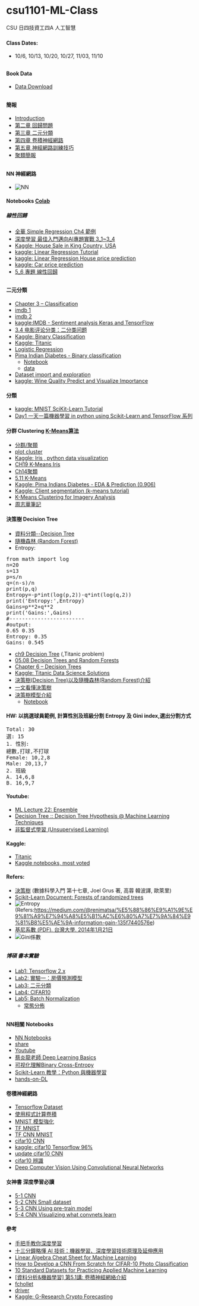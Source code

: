 # csu1101-ML-Class
CSU 日四技資工四A 人工智慧
###
#### Class Dates:
* 10/6, 10/13, 10/20, 10/27, 11/03, 11/10
##
#### Book Data
* [Data Download](https://github.com/jumbokh/csu1101-ML-Class/blob/main/notebooks/BookData_DM2145.ipynb)
##
#### 簡報
* [Introduction](https://github.com/jumbokh/csu1101-ML-Class/blob/main/docs/CSUAI_class.pptx)
* [第二章 回歸問題](https://github.com/jumbokh/csu1101-ML-Class/blob/main/docs/CH02.ppt)
* [第三章 二元分類](https://github.com/jumbokh/csu1101-ML-Class/blob/main/docs/CH03.ppt)
* [第四章 卷積神經網路](https://github.com/jumbokh/csu1101-ML-Class/blob/main/docs/CH04.ppt)
* [第五章 神經網路訓練技巧](https://github.com/jumbokh/csu1101-ML-Class/blob/main/docs/CH05.ppt)
* [聚類簡報](https://github.com/jumbokh/csu1101-ML-Class/blob/main/docs/%E8%81%9A%E9%A1%9E%E7%B0%A1%E5%A0%B1.pdf)
##
#### NN 神經網路
* ![NN](https://github.com/jumbokh/csu1101-ML-Class/blob/main/docs/NN.JPG)
#### Notebooks [Colab](https://colab.research.google.com/)
##### 線性回歸
* [全華 Simple Regression Ch4 範例](https://github.com/jumbokh/csu1101-ML-Class/blob/main/notebooks/Ch4_SimpleRegression.ipynb)
* [深度學習 最佳入門邁向AI專題實戰 3_1~3_4](https://github.com/mc6666/DL_Book)
* [Kaggle: House Sale in King Country, USA](https://www.kaggle.com/harlfoxem/housesalesprediction)
* [kaggle: Linear Regression Tutorial](https://www.kaggle.com/jumbokh/linear-regression-tutorial/edit)
* [kaggle: Linear Regression House price prediction](https://www.kaggle.com/jumbokh/linear-regression-house-price-prediction/edit)
* [kaggle: Car price prediction](https://www.kaggle.com/jumbokh/car-price-prediction-linear-regression-rfe/edit)
* [5_6 專題 線性回歸](https://github.com/jumbokh/csu1101-ML-Class/blob/main/notebooks/5_6%E5%B0%88%E9%A1%8C_%E7%B7%9A%E6%80%A7%E5%9B%9E%E6%AD%B8.ipynb)
##
#### 二元分類
* [Chapter 3 – Classification](https://github.com/jumbokh/csu1101-ML-Class/blob/main/notebooks/03_classification.ipynb)
* [imdb 1](https://github.com/jumbokh/csu1101-ML-Class/blob/main/notebooks/imdb_ana_v2-1.ipynb)
* [imdb 2](https://github.com/jumbokh/csu1101-ML-Class/blob/main/notebooks/imdb_sentiment_analysis_keras_and_tensorflow.ipynb)
* [kaggle:IMDB - Sentiment analysis  Keras and TensorFlow](https://www.kaggle.com/kuntahsieh/imdb-sentiment-analysis-keras-and-tensorflow/)
* [3.4 电影评论分类：二分类问题](https://github.com/jumbokh/csu1101-ML-Class/blob/main/notebooks/3_4_%E7%94%B5%E5%BD%B1%E8%AF%84%E8%AE%BA%E5%88%86%E7%B1%BB%EF%BC%9A%E4%BA%8C%E5%88%86%E7%B1%BB%E9%97%AE%E9%A2%98.ipynb)
* [Kaggle: Binary Classification](https://www.kaggle.com/ryanholbrook/binary-classification)
* [Kaggle: Titanic](https://www.kaggle.com/c/titanic/notebooks?competitionId=3136&sortBy=voteCount)
* [Logistic Regression](https://github.com/jumbokh/ML-Class/blob/main/notebooks/4_1_Logistic_Regression.ipynb)
* [Pima Indian Diabetes - Binary classification](https://www.kaggle.com/kuntahsieh/pima-indian-diabetes-binary-classification/edit)
   * [Notebook](https://github.com/jumbokh/csu1101-ML-Class/blob/main/notebooks/pima-indian-diabetes-binary-classification.ipynb)
   * [data](https://github.com/jumbokh/csu1101-ML-Class/blob/main/notebooks/diabetes.csv)
* [Dataset import and exploration](https://github.com/jumbokh/csu1101-ML-Class/blob/main/notebooks/003_TensorFlow_Classification.ipynb)
* [kaggle: Wine Quality Predict and Visualize Importance](https://www.kaggle.com/stpeteishii/wine-quality-predict-and-visualize-importance/data)
#### 分類
* [kaggle: MNIST SciKit-Learn Tutorial](https://www.kaggle.com/gainknowledge/mnist-scikit-learn-tutorial)
* [Day1 一天一篇機器學習 in python using Scikit-Learn and TensorFlow 系列](https://blog.chairco.me/posts/2017/12/day1_machine_learning_in_python_using_scikit-learn_and_tensorflow.html)
#### 分群 Clustering [K-Means算法](https://github.com/jumbokh/csu1101-ML-Class/blob/main/K-Means.md)
* [分群/聚類](https://github.com/jumbokh/csu1101-ML-Class/blob/main/docs/%E8%81%9A%E9%A1%9E%E6%96%B9%E6%B3%95.pdf)
* [plot cluster](https://github.com/jumbokh/csu1101-ML-Class/blob/main/notebooks/plot_cluster_iris.ipynb)
* [Kaggle: Iris , python data visualization](https://www.kaggle.com/benhamner/python-data-visualizations)
* [CH19 K-Means Iris](https://github.com/jumbokh/csu1101-ML-Class/blob/main/notebooks/Ch19_kmeans.ipynb)
* [Ch14聚類](https://github.com/jumbokh/csu1101-ML-Class/blob/main/notebooks/chapter14.ipynb)
* [5.11 K-Means](https://github.com/jakevdp/PythonDataScienceHandbook/blob/master/notebooks/05.11-K-Means.ipynb)
* [Kaggle: Pima Indians Diabetes - EDA & Prediction (0.906)](https://www.kaggle.com/jumbokh/pima-indians-diabetes-eda-prediction-0-906)
* [Kaggle: Client segmentation (k-means tutorial)](https://www.kaggle.com/luisfredgs/client-segmentation)
* [K-Means Clustering for Imagery Analysis](https://github.com/jumbokh/csu1101-ML-Class/blob/main/notebooks/2020-10-26-01-K-Means-Clustering-for-Imagery-Analysis.ipynb)
* [周志華筆記](https://github.com/Vay-keen/Machine-learning-learning-notes/blob/master/%E5%91%A8%E5%BF%97%E5%8D%8E%E3%80%8AMachine%20Learning%E3%80%8B%E5%AD%A6%E4%B9%A0%E7%AC%94%E8%AE%B0(11)--%E8%81%9A%E7%B1%BB.md)
#### 決策樹 Decision Tree
* [資料分類--Decision Tree](https://ithelp.ithome.com.tw/articles/10204450)
* [隨機森林 (Random Forest)](https://rstudio-pubs-static.s3.amazonaws.com/378052_30d987a09ea54b6db5aa1e82f5dce6bf.html)
* Entropy:
<pre>
from math import log
n=20
s=13
p=s/n
q=(n-s)/n
print(p,q)
Entropy=-p*int(log(p,2))-q*int(log(q,2))
print('Entropy:',Entropy)
Gains=p**2+q**2
print('Gains:',Gains)
#------------------------
#output:
0.65 0.35
Entropy: 0.35
Gains: 0.545
</pre>
* [ch9 Decision Tree](https://github.com/jumbokh/csu1101-ML-Class/blob/main/notebooks/ch9_DecisionTree.ipynb) (,Titanic problem)
* [05.08 Decision Trees and Random Forests](https://github.com/jumbokh/csu1101-ML-Class/blob/main/notebooks/05.08-Random-Forests.ipynb)
* [Chapter 6 – Decision Trees](https://github.com/jumbokh/csu1101-ML-Class/blob/main/notebooks/06_decision_trees.ipynb)
* [Kaggle: Titanic Data Science Solutions](https://github.com/jumbokh/csu1101-ML-Class/blob/main/notebooks/titanic-data-science-solutions.ipynb)
* [決策樹(Decision Tree)以及隨機森林(Random Forest)介紹](https://medium.com/jameslearningnote/%E8%B3%87%E6%96%99%E5%88%86%E6%9E%90-%E6%A9%9F%E5%99%A8%E5%AD%B8%E7%BF%92-%E7%AC%AC3-5%E8%AC%9B-%E6%B1%BA%E7%AD%96%E6%A8%B9-decision-tree-%E4%BB%A5%E5%8F%8A%E9%9A%A8%E6%A9%9F%E6%A3%AE%E6%9E%97-random-forest-%E4%BB%8B%E7%B4%B9-7079b0ddfbda)
* [一文看懂決策樹](https://www.chainnews.com/zh-hant/articles/640320083565.htm)
* [決策樹模型介紹](https://pyecontech.com/2019/07/15/decision_tree/)
    * [Notebook](https://github.com/jumbokh/csu1101-ML-Class/blob/main/notebooks/Decision_Tree.ipynb)
#### HW: 以挑選球員範例, 計算性別及班級分割 Entropy 及 Gini index,選出分割方式 
<pre>
Total: 30
選: 15
1. 性別:
總數,打球,不打球
Female: 10,2,8
Male: 20,13,7
2. 班級
A. 14,6,8
B. 16,9,7
</pre>
#### Youtube:
* [ML Lecture 22: Ensemble](https://www.youtube.com/watch?v=tH9FH1DH5n0)
* [Decision Tree :: Decision Tree Hypothesis @ Machine Learning Techniques](https://www.youtube.com/watch?v=dAqPpAXnMJ4)
* [非監督式學習 (Unsupervised Learning)](https://www.youtube.com/watch?v=wQrghGJvSzs)
#### Kaggle:
* [Titanic](https://www.kaggle.com/c/titanic/notebooks)
* [Kaggle notebooks, most voted](https://github.com/jumbokh/ML-Class/blob/main/notebooks/titanic-data-science-solutions.ipynb)
#### Refers:
* [決策樹](https://github.com/jumbokh/ML-Class/blob/main/docs/%E6%B1%BA%E7%AD%96%E6%A8%B9.pdf) (數據科學入門 第十七章, Joel Grus 著, 高蓉 韓波譯, 歐萊里)
* [Scikit-Learn Document: Forests of randomized trees](https://scikit-learn.org/stable/modules/ensemble.html#forest)
* ![Entropy](https://github.com/jumbokh/csu1101-ML-Class/blob/main/docs/Entropy.JPG) (Refers:https://medium.com/@renimatsa/%E5%88%86%E9%A1%9E%E9%81%A9%E7%94%A8%E5%B1%AC%E6%80%A7%E7%9A%84%E9%81%B8%E5%AE%9A-information-gain-135f7440576e)
* [基尼系數 (PDF). 台灣大學. 2014年1月21日](http://nccur.lib.nccu.edu.tw/bitstream/140.119/34713/7/501607.pdf)
* ![Gini係數](https://github.com/jumbokh/csu1101-ML-Class/blob/main/docs/GiniIndex.JPG)
##
##### 博碩 書本實驗
* [Lab1: Tensorflow 2.x](https://github.com/jumbokh/csu1101-ML-Class/blob/main/notebooks/Lab1.ipynb)
* [Lab2: 實驗一：房價預測模型](https://github.com/jumbokh/csu1101-ML-Class/blob/main/notebooks/Lab2_1b_1115.ipynb)
* [Lab3: 二元分類](https://github.com/jumbokh/csu1101-ML-Class/blob/main/notebooks/Lab3_1b.ipynb)
* [Lab4: CIFAR10](https://github.com/jumbokh/csu1101-ML-Class/blob/main/notebooks/Lab4.ipynb)
* [Lab5: Batch Normalization](https://github.com/jumbokh/csu1101-ML-Class/blob/main/notebooks/Lab5.ipynb)
    * [常態分佈](https://github.com/jumbokh/csu1101-ML-Class/blob/main/notebooks/Check_BP_GradientVanish.ipynb)
##
#### NN相關 Notebooks
* [NN Notebooks](https://github.com/jumbokh/nknu-class/tree/main/notebook)
* [share](http://gg.gg/w5a9f)
* [Youtube](https://www.youtube.com/playlist?list=PLQT_F4pgkvVcWnLIIQmw0bWNoXsWeFFd1)
* [蔡炎龍老師 Deep Learning Basics](https://github.com/yenlung/Deep-Learning-Basics)
* [可视化理解Binary Cross-Entropy](https://zhuanlan.zhihu.com/p/89391305)
* [Scikit-Learn 教學：Python 與機器學習](https://www.datacamp.com/community/tutorials/scikit-learn-python)
* [hands-on-DL](https://github.com/twcmchang/hands-on-DL)
#### 卷積神經網路
* [Tensorflow Dataset](https://colab.research.google.com/github/jumbokh/csu1101-ML-Class/blob/main/notebooks/Lab4.ipynb)
* [使用程式計算卷積](https://github.com/jumbokh/csu1101-ML-Class/blob/main/notebooks/06_01_convolutions.ipynb)
* [MNIST 模型強化](https://github.com/jumbokh/csu1101-ML-Class/blob/main/notebooks/06_02_MNIST_CNN.ipynb)
* [TF MNIST](https://github.com/jumbokh/csu1101-ML-Class/blob/main/notebooks/TF2_MNIST.ipynb)
* [TF CNN MNIST](https://github.com/jumbokh/csu1101-ML-Class/blob/main/notebooks/TF_CNN_MNIST.ipynb)
* [cifar10 CNN](https://github.com/jumbokh/csu1101-ML-Class/blob/main/notebooks/Cifar10_CNN.ipynb)
* [kaggle: cifar10 Tensorflow 96%](https://github.com/jumbokh/csu1101-ML-Class/blob/main/notebooks/cifar10-tensorflow.ipynb)
* [update cifar10 CNN](https://github.com/jumbokh/csu1101-ML-Class/blob/main/notebooks/update_Cifar10_CNN.ipynb)
* [cifar10 辨識](https://github.com/jumbokh/csu1101-ML-Class/blob/main/notebooks/06_03_Cifar_gray_CNN.ipynb)
* [Deep Computer Vision Using Convolutional Neural Networks](https://github.com/jumbokh/csu1101-ML-Class/blob/main/notebooks/14_deep_computer_vision_with_cnns.ipynb)
#### 女神書 深度學習必讀
* [5-1 CNN](https://github.com/jumbokh/csu1101-ML-Class/blob/main/notebooks/5.1-introduction-to-convnets.ipynb)
* [5-2 CNN Small dataset](https://github.com/jumbokh/csu1101-ML-Class/blob/main/notebooks/5.2-using-convnets-with-small-datasets.ipynb)
* [5-3 CNN Using pre-train model](https://github.com/jumbokh/csu1101-ML-Class/blob/main/notebooks/5.3-using-a-pretrained-convnet.ipynb)
* [5-4 CNN Visualizing what convnets learn](https://github.com/jumbokh/csu1101-ML-Class/blob/main/notebooks/5.4-visualizing-what-convnets-learn.ipynb)
#### 參考
* [手把手教你深度學習](https://github.com/jumbokh/csu1101-ML-Class/blob/main/docs/%E6%89%8B%E6%8A%8A%E6%89%8B%E6%95%99%E4%BD%A0%E6%B7%B1%E5%BA%A6%E5%AD%B8%E7%BF%92%E5%AF%A6%E5%8B%99_%E4%B8%AD%E7%A0%94%E9%99%A2%E5%BC%B5%E9%88%9E%E9%96%94.pdf)
* [十三分鐘略懂 AI 技術：機器學習、深度學習技術原理及延伸應用](https://www.youtube.com/watch?v=UGdG4WpluJ8)
* [Linear Algebra Cheat Sheet for Machine Learning](https://machinelearningmastery.com/linear-algebra-cheat-sheet-for-machine-learning/?fbclid=IwAR2DCNzEFP8HFJGHrQSHJWZXyy2TW5tWHI9XmrbR8jmxsHJAOn_ck_NMeD0)
* [How to Develop a CNN From Scratch for CIFAR-10 Photo Classification](https://machinelearningmastery.com/how-to-develop-a-cnn-from-scratch-for-cifar-10-photo-classification/)
* [10 Standard Datasets for Practicing Applied Machine Learning](https://machinelearningmastery.com/standard-machine-learning-datasets/?fbclid=IwAR1kmXwE-KNt8wIhrF7OqlYXZO4bOcUaopJ7RYZJ87hOMBc61f95Q7ww_KE)
* [[資料分析&機器學習] 第5.1講: 卷積神經網絡介紹](https://medium.com/jameslearningnote/%E8%B3%87%E6%96%99%E5%88%86%E6%9E%90-%E6%A9%9F%E5%99%A8%E5%AD%B8%E7%BF%92-%E7%AC%AC5-1%E8%AC%9B-%E5%8D%B7%E7%A9%8D%E7%A5%9E%E7%B6%93%E7%B6%B2%E7%B5%A1%E4%BB%8B%E7%B4%B9-convolutional-neural-network-4f8249d65d4f)
* [fchollet](https://github.com/fchollet/deep-learning-with-python-notebooks)
* [driver](https://drive.google.com/file/d/1K4sqni1I1u_eYVvz5PqFY0eVAr6qwkVz/view?usp=sharing)
* [Kaggle: G-Research Crypto Forecasting](https://www.kaggle.com/c/g-research-crypto-forecasting/data?select=train.csv)

